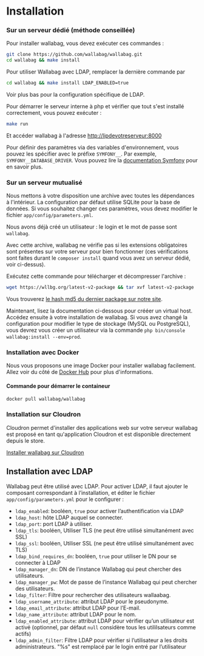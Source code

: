 # Installation

### Sur un serveur dédié (méthode conseillée)

Pour installer wallabag, vous devez exécuter ces commandes :

```bash
git clone https://github.com/wallabag/wallabag.git
cd wallabag && make install
```

Pour utiliser Wallabag avec LDAP, remplacer la dernière commande par
```bash
cd wallabag && make install LDAP_ENABLED=true
```
Voir plus bas pour la configuration spécifique de LDAP.

Pour démarrer le serveur interne à php et vérifier que tout s'est
installé correctement, vous pouvez exécuter :

```bash
make run
```

Et accéder wallabag à l'adresse <http://lipdevotreserveur:8000>

Pour définir des paramètres via des variables d'environnement, vous
pouvez les spécifier avec le préfixe `SYMFONY__`. Par exemple,
`SYMFONY__DATABASE_DRIVER`. Vous pouvez lire la [documentation
Symfony](http://symfony.com/doc/current/cookbook/configuration/external_parameters.html)
pour en savoir plus.

### Sur un serveur mutualisé

Nous mettons à votre disposition une archive avec toutes les dépendances
à l'intérieur. La configuration par défaut utilise SQLite pour la base
de données. Si vous souhaitez changer ces paramètres, vous devez
modifier le fichier `app/config/parameters.yml`.

Nous avons déjà créé un utilisateur : le login et le mot de passe sont
`wallabag`.

Avec cette archive, wallabag ne vérifie pas si les extensions
obligatoires sont présentes sur votre serveur pour bien fonctionner (ces
vérifications sont faites durant le `composer install` quand vous avez
un serveur dédié, voir ci-dessus).

Exécutez cette commande pour télécharger et décompresser l'archive :

```bash
wget https://wllbg.org/latest-v2-package && tar xvf latest-v2-package
```

Vous trouverez [le hash md5 du dernier package sur notre
site](https://static.wallabag.org/releases/).

Maintenant, lisez la documentation ci-dessous pour crééer un virtual
host. Accédez ensuite à votre installation de wallabag. Si vous avez
changé la configuration pour modifier le type de stockage (MySQL ou
PostgreSQL), vous devrez vous créer un utilisateur via la commande
`php bin/console wallabag:install --env=prod`.

### Installation avec Docker

Nous vous proposons une image Docker pour installer wallabag facilement.
Allez voir du côté de [Docker
Hub](https://hub.docker.com/r/wallabag/wallabag/) pour plus
d'informations.

#### Commande pour démarrer le containeur

```bash
docker pull wallabag/wallabag
```

### Installation sur Cloudron

Cloudron permet d'installer des applications web sur votre serveur
wallabag est proposé en tant qu'application Cloudron et est disponible
directement depuis le store.

[Installer wallabag sur
Cloudron](https://cloudron.io/store/org.wallabag.cloudronapp.html)

## Installation avec LDAP

Wallabag peut être utilisé avec LDAP. Pour activer LDAP, il faut ajouter le
composant correspondant à l’installation, et éditer le fichier
`app/config/parameters.yml` pour le configurer :
 - `ldap_enabled`: booléen, `true` pour activer l’authentification via LDAP
 - `ldap_host`: hôte LDAP auquel se connecter.
 - `ldap_port`: port LDAP à utiliser.
 - `ldap_tls`: booléen, Utiliser TLS (ne peut être utilisé simultanément avec SSL)
 - `ldap_ssl`: booléen, Utiliser SSL (ne peut être utilisé simultanément avec TLS)
 - `ldap_bind_requires_dn`: booléen, `true` pour utiliser le DN pour se
   connecter à LDAP
 - `ldap_manager_dn`: DN de l’instance Wallabag qui peut chercher des
   utilisateurs.
 - `ldap_manager_pw`: Mot de passe de l’instance Wallabag qui peut chercher des
   utilisateurs.
 - `ldap_filter`: Filtre pour rechercher des utilisateurs wallaabag.
 - `ldap_username_attribute`: attribut LDAP pour le pseudonyme.
 - `ldap_email_attribute`: attribut LDAP pour l’E-mail.
 - `ldap_name_attribute`: attribut LDAP pour le nom.
 - `ldap_enabled_attribute`: attribut LDAP pour vérifier qu’un utilisateur est
   activé (optionnel, par défaut `null` considère tous les utililsateurs comme
   actifs)
 - `ldap_admin_filter`: Filtre LDAP pour vérifier si l’utilisateur a les droits
   administrateurs. "%s" est remplacé par le login entré par l’utilisateur

